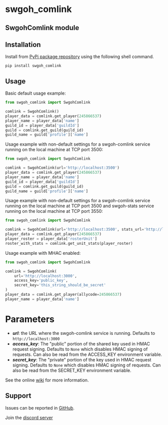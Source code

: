 # swgoh_comlink

## SwgohComlink module

## Installation
Install from [PyPi package repository](https://pypi.org/project/swgoh-comlink/) using the following shell command.

```buildoutcfg
pip install swgoh_comlink
```

## Usage

Basic default usage example:

```python
from swgoh_comlink import SwgohComlink

comlink = SwgohComlink()
player_data = comlink.get_player(245866537)
player_name = player_data['name']
guild_id = player_data['guildId']
guild = comlink.get_guild(guild_id)
guild_name = guild['profile']['name']
```

Usage example with non-default settings for a swgoh-comlink service running on the local machine at TCP port 3500:

```python
from swgoh_comlink import SwgohComlink

comlink = SwgohComlink(url='http://localhost:3500')
player_data = comlink.get_player(245866537)
player_name = player_data['name']
guild_id = player_data['guildId']
guild = comlink.get_guild(guild_id)
guild_name = guild['profile']['name']
```

Usage example with non-default settings for a swgoh-comlink service running on the local machine at TCP port 3500 and swgoh-stats service running on the local machine at TCP port 3550:

```python
from swgoh_comlink import SwgohComlink

comlink = SwgohComlink(url='http://localhost:3500', stats_url='http://localhost:3550')
player_data = comlink.get_player(245866537)
player_roster = player_data['rosterUnit']
roster_with_stats = comlink.get_unit_stats(player_roster)
```

Usage example with MHAC enabled:

```python
from swgoh_comlink import SwgohComlink

comlink = SwgohComlink(
    url='http://localhost:3000', 
    access_key='public_key', 
    secret_key='this_string_should_be_secret'
)
player_data = comlink.get_player(allycode=245866537)
player_name = player_data['name']
```

# Parameters

- **_url_**: the URL where the swgoh-comlink service is running. Defaults to `http://localhost:3000`
- **_access_key_**: The "public" portion of the shared key used in HMAC request signing. Defaults to `None` which disables HMAC signing of requests. Can also be read from the ACCESS_KEY environment variable.
- **_secret_key_**: The "private" portion of the key used in HMAC request signing. Defaults to `None` which disables HMAC signing of requests. Can also be read from the SECRET_KEY environment variable.

See the online [wiki](https://github.com/swgoh-utils/swgoh-comlink/wiki) for more information.

## Support

Issues can be reported in [GitHub](https://github.com/swgoh-utils/comlink-python/issues).

Join the [discord server](https://discord.gg/6PBfG5MzR3)
